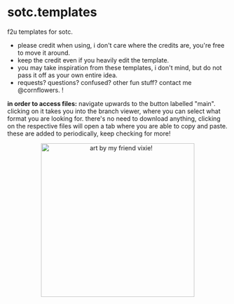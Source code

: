 # sotc.templates
f2u templates for sotc.

- please credit when using, i don't care where the credits are, you're free to move it around.
- keep the credit even if you heavily edit the template.
- you may take inspiration from these templates, i don't mind, but do not pass it off as your own entire idea.
- requests? questions? confused? other fun stuff? contact me @cornflowers. !


**in order to access files:** navigate upwards to the button labelled "main". clicking on it takes you into the branch viewer, where you can select what format you are looking for. 
there's no need to download anything, clicking on the respective files will open a tab where you are able to copy and paste.
these are added to periodically, keep checking for more!

<p align="center">
  <img src="https://f2.toyhou.se/file/f2-toyhou-se/images/72177087_fboOCiRlp8bQjA8.png" width="350" title="art by my friend vixie!">
</p>
